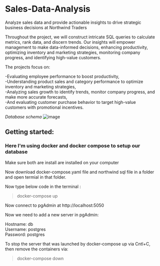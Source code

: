 # Sales-Data-Analysis
Analyze sales data and provide actionable insights to drive strategic business decisions at Northwind Traders

Throughout the project, we will construct intricate SQL queries to calculate metrics, rank data, and discern trends. Our insights will empower management to make data-informed decisions, enhancing productivity, optimizing inventory and marketing strategies, monitoring company progress, and identifying high-value customers.

The projects focus on:

-Evaluating employee performance to boost productivity, \
-Understanding product sales and category performance to optimize inventory and marketing strategies, \
-Analyzing sales growth to identify trends, monitor company progress, and make more accurate forecasts, \
-And evaluating customer purchase behavior to target high-value customers with promotional incentives. 

_Database schema_
![image](https://github.com/user-attachments/assets/4f0bbea4-31bc-4c48-b5f6-9dc50cd5ae7e)

## Getting started:

### Here I'm using docker and docker compose to setup our database

Make sure both are install are installed on your computer

Now download docker-compose.yaml file and northwind sql file in a folder and open termial in that folder.

Now type below code in the terminal :
> docker-compose up

Now connect to pgAdmin at http://localhost:5050

Now we need to add a new server in pgAdmin:

Hostname: db \
Username: postgres \
Password: postgres 

To stop the server that was launched by docker-compose up via Cntl+C, then remove the containers via:
> docker-compose down



